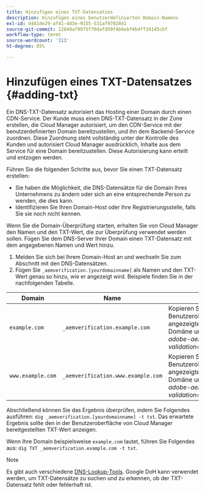 ```yaml
---
title: Hinzufügen eines TXT-Datensatzes
description: Hinzufügen eines benutzerdefinierten Domain-Namens
exl-id: d441de29-af41-4d3e-9155-531af9702841
source-git-commit: 12849a79975f70dafd59f4b6ebf4b4ff24145cbf
workflow-type: tm+mt
source-wordcount: '313'
ht-degree: 85%

---
```


# Hinzufügen eines TXT-Datensatzes {#adding-txt}

Ein DNS-TXT-Datensatz autorisiert das Hosting einer Domain durch einen CDN-Service. Der Kunde muss einen DNS-TXT-Datensatz in der Zone erstellen, die Cloud Manager autorisiert, um den CDN-Service mit der benutzerdefinierten Domain bereitzustellen, und ihn dem Backend-Service zuordnen. Diese Zuordnung steht vollständig unter der Kontrolle des Kunden und autorisiert Cloud Manager ausdrücklich, Inhalte aus dem Service für eine Domain bereitzustellen. Diese Autorisierung kann erteilt und entzogen werden.

Führen Sie die folgenden Schritte aus, bevor Sie einen TXT-Datensatz erstellen:

* Sie haben die Möglichkeit, die DNS-Datensätze für die Domain Ihres Unternehmens zu ändern oder sich an eine entsprechende Person zu wenden, die dies kann.
* Identifizieren Sie Ihren Domain-Host oder Ihre Registrierungsstelle, falls Sie sie noch nicht kennen.

Wenn Sie die Domain-Überprüfung starten, erhalten Sie von Cloud Manager den Namen und den TXT-Wert, die zur Überprüfung verwendet werden sollen. Fügen Sie dem DNS-Server Ihrer Domain einen TXT-Datensatz mit dem angegebenen Namen und Wert hinzu.

1. Melden Sie sich bei Ihrem Domain-Host an und wechseln Sie zum Abschnitt mit den DNS-Datensätzen.
1. Fügen Sie `_aemverification.[yourdomainname]` als Namen und den TXT-Wert genau so hinzu, wie er angezeigt wird.
Beispiele finden Sie in der nachfolgenden Tabelle.

| Domain | Name | TXT-Wert |
|--- |--- |---|
| `example.com` | `_aemverification.example.com` | Kopieren Sie den gesamten in der Benutzeroberfläche von Cloud Manager angezeigten Wert. Dies ist spezifisch für die Domäne und die Umgebung. Beispiel:<br>*adobe-aem-validation=example.com/[program]/[env]/.* |
| `www.example.com` | `_aemverification.www.example.com` | Kopieren Sie den gesamten in der Benutzeroberfläche von Cloud Manager angezeigten Wert. Dies ist spezifisch für die Domäne und die Umgebung. Beispiel:<br>*adobe-aem-validation=www.example.com/[program]/[env]/.* |

Abschließend können Sie das Ergebnis überprüfen, indem Sie Folgendes ausführen: `dig _aemverification.[yourdomainname] -t txt`.
Das erwartete Ergebnis sollte den in der Benutzeroberfläche von Cloud Manager bereitgestellten TXT-Wert anzeigen.

Wenn Ihre Domain beispielsweise `example.com` lautet, führen Sie Folgendes aus: `dig TXT _aemverification.example.com -t txt`.

>[!NOTE]
>Es gibt auch verschiedene [DNS-Lookup-Tools](https://www.ultratools.com/tools/dnsLookup). Google DoH kann verwendet werden, um TXT-Datensätze zu suchen und zu erkennen, ob der TXT-Datensatz fehlt oder fehlerhaft ist.
